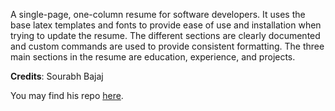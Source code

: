 A single-page, one-column resume for software developers. It uses the base latex templates and fonts to provide ease of use and installation when trying to update the resume. The different sections are clearly documented and custom commands are used to provide consistent formatting. The three main sections in the resume are education, experience, and projects.

**Credits**: Sourabh Bajaj

You may find his repo [here](https://github.com/sb2nov/resume).
